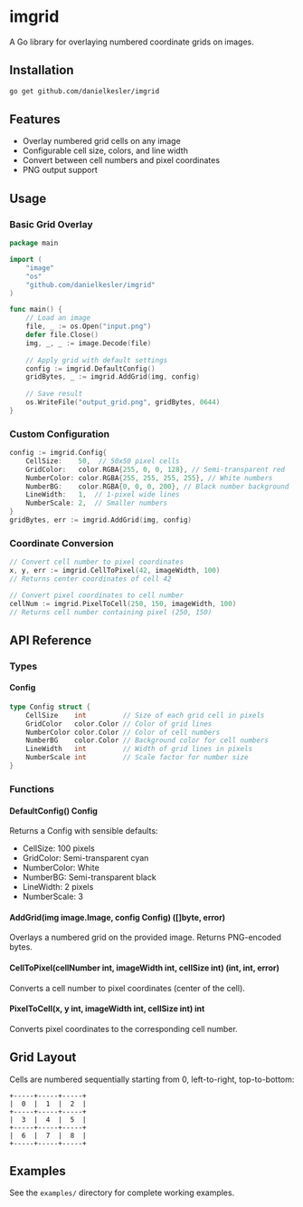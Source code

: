 # imgrid

A Go library for overlaying numbered coordinate grids on images.

## Installation

```bash
go get github.com/danielkesler/imgrid
```

## Features

- Overlay numbered grid cells on any image
- Configurable cell size, colors, and line width
- Convert between cell numbers and pixel coordinates
- PNG output support

## Usage

### Basic Grid Overlay

```go
package main

import (
    "image"
    "os"
    "github.com/danielkesler/imgrid"
)

func main() {
    // Load an image
    file, _ := os.Open("input.png")
    defer file.Close()
    img, _, _ := image.Decode(file)
    
    // Apply grid with default settings
    config := imgrid.DefaultConfig()
    gridBytes, _ := imgrid.AddGrid(img, config)
    
    // Save result
    os.WriteFile("output_grid.png", gridBytes, 0644)
}
```

### Custom Configuration

```go
config := imgrid.Config{
    CellSize:    50,  // 50x50 pixel cells
    GridColor:   color.RGBA{255, 0, 0, 128}, // Semi-transparent red
    NumberColor: color.RGBA{255, 255, 255, 255}, // White numbers
    NumberBG:    color.RGBA{0, 0, 0, 200}, // Black number background
    LineWidth:   1,  // 1-pixel wide lines
    NumberScale: 2,  // Smaller numbers
}
gridBytes, err := imgrid.AddGrid(img, config)
```

### Coordinate Conversion

```go
// Convert cell number to pixel coordinates
x, y, err := imgrid.CellToPixel(42, imageWidth, 100)
// Returns center coordinates of cell 42

// Convert pixel coordinates to cell number
cellNum := imgrid.PixelToCell(250, 150, imageWidth, 100)
// Returns cell number containing pixel (250, 150)
```

## API Reference

### Types

#### Config
```go
type Config struct {
    CellSize    int         // Size of each grid cell in pixels
    GridColor   color.Color // Color of grid lines
    NumberColor color.Color // Color of cell numbers
    NumberBG    color.Color // Background color for cell numbers
    LineWidth   int         // Width of grid lines in pixels
    NumberScale int         // Scale factor for number size
}
```

### Functions

#### DefaultConfig() Config
Returns a Config with sensible defaults:
- CellSize: 100 pixels
- GridColor: Semi-transparent cyan
- NumberColor: White
- NumberBG: Semi-transparent black
- LineWidth: 2 pixels
- NumberScale: 3

#### AddGrid(img image.Image, config Config) ([]byte, error)
Overlays a numbered grid on the provided image. Returns PNG-encoded bytes.

#### CellToPixel(cellNumber int, imageWidth int, cellSize int) (int, int, error)
Converts a cell number to pixel coordinates (center of the cell).

#### PixelToCell(x, y int, imageWidth int, cellSize int) int
Converts pixel coordinates to the corresponding cell number.

## Grid Layout

Cells are numbered sequentially starting from 0, left-to-right, top-to-bottom:

```
+-----+-----+-----+
|  0  |  1  |  2  |
+-----+-----+-----+
|  3  |  4  |  5  |
+-----+-----+-----+
|  6  |  7  |  8  |
+-----+-----+-----+
```

## Examples

See the `examples/` directory for complete working examples.